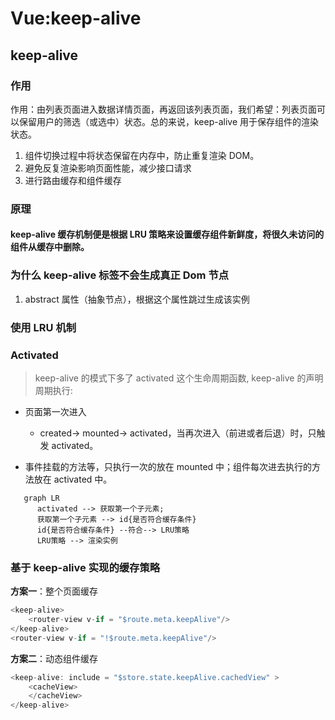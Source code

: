 # Vue:keep-alive

## keep-alive

### 作用

作用：由列表页面进入数据详情页面，再返回该列表页面，我们希望：列表页面可以保留用户的筛选（或选中）状态。总的来说，keep-alive 用于保存组件的渲染状态。

1. 组件切换过程中将状态保留在内存中，防止重复渲染 DOM。
2. 避免反复渲染影响页面性能，减少接口请求
3. 进行路由缓存和组件缓存

### 原理

#### keep-alive 缓存机制便是根据 LRU 策略来设置缓存组件新鲜度，将很久未访问的组件从缓存中删除。

### 为什么 keep-alive 标签不会生成真正 Dom 节点

1.  abstract 属性（抽象节点），根据这个属性跳过生成该实例

### 使用 LRU 机制

### Activated

> keep-alive 的模式下多了 activated 这个生命周期函数, keep-alive 的声明周期执行:

- 页面第一次进入

  - created-> mounted-> activated，当再次进入（前进或者后退）时，只触发 activated。

- 事件挂载的方法等，只执行一次的放在 mounted 中；组件每次进去执行的方法放在 activated 中。

```mermaid
   graph LR
      activated --> 获取第一个子元素;
      获取第一个子元素 --> id{是否符合缓存条件}
      id{是否符合缓存条件} --符合--> LRU策略
      LRU策略 --> 渲染实例

```

### 基于 keep-alive 实现的缓存策略

**方案一**：整个页面缓存

```js
<keep-alive>
    <router-view v-if = "$route.meta.keepAlive"/>
</keep-alive>
<router-view v-if = "!$route.meta.keepAlive"/>
```

**方案二**：动态组件缓存

```js
<keep-alive: include = "$store.state.keepAlive.cachedView" >
    <cacheView>
    </cacheView>
</keep-alive>
```
